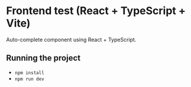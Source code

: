 # Frontend test (React + TypeScript + Vite)

Auto-complete component using React + TypeScript.

## Running the project

- `npm install`
- `npm run dev`
